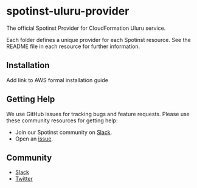 # spotinst-uluru-provider

The official Spotinst Provider for CloudFormation Uluru service.

Each folder defines a unique provider for each Spotinst resource. See the README file in each resource for further information.

## Installation

Add link to AWS formal installation guide

## Getting Help

We use GitHub issues for tracking bugs and feature requests. Please use these community resources for getting help:

* Join our Spotinst community on [Slack](http://slack.spotinst.com/).
* Open an [issue](https://github.com/spotinst/spotinst-uluru-provider/issues/new/choose/).

## Community

* [Slack](http://slack.spotinst.com/)
* [Twitter](https://twitter.com/spotinst/)